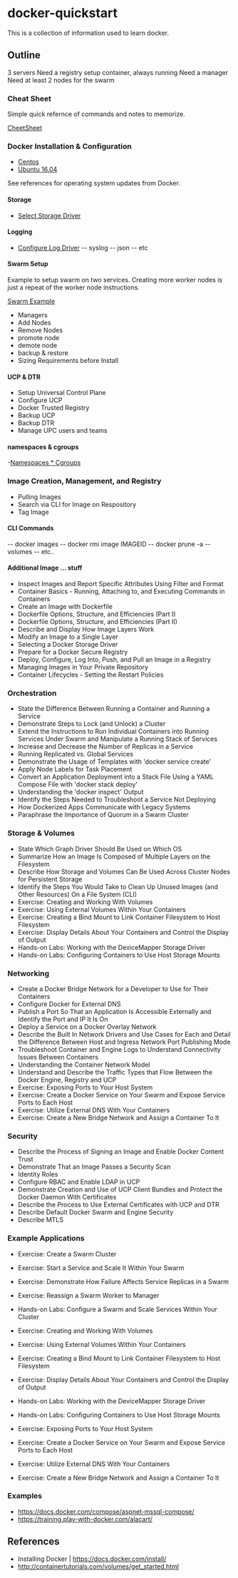 # docker-quickstart

This is a collection of information used to learn docker.

## Outline

3 servers
Need a registry setup container, always running
Need a manager
Need at least 2 nodes for the swarm


### Cheat Sheet

Simple quick refernce of commands and notes to memorize.

[CheetSheet](cheetsheet.md)

### Docker Installation & Configuration

- [Centos](01_InstallationConfiguration/CENTOSINSTALL.md)
- [Ubuntu 16.04](01_InstallationConfiguration/UBUNTUINSTALL.md)

See references for operating system updates from Docker.

#### Storage

- [Select Storage Driver](01_InstallationConfiguration/README.md)

#### Logging

- [Configure Log Driver](01_InstallationConfiguration/README.md)
 -- syslog
 -- json
 -- etc

#### Swarm Setup

Example to setup swarm on two services.  Creating more worker nodes is just a repeat of the worker node instructions.

[Swarm Example](](01_InstallationConfiguration/Swarm/CENTOS_DOCKERSWARM.md))

- Managers
- Add Nodes
- Remove Nodes
- promote node
- demote node
- backup & restore
- Sizing Requirements before Install

#### UCP & DTR

- Setup Universal Control Plane
- Configure UCP
- Docker Trusted Registry
- Backup UCP
- Backup DTR
- Manage UPC users and teams

#### namespaces & cgroups

-[Namespaces * Cgroups](01_InstallationConfiguration/NAMESPACESCGROUPS.md)

### Image Creation, Management, and Registry

- Pulling Images
- Search via CLI for Image on Respository
- Tag Image

#### CLI Commands

 -- docker images
 -- docker rmi image IMAGEID
 -- docker prune -a --volumes
 -- etc..

#### Additional Image ... stuff

- Inspect Images and Report Specific Attributes Using Filter and Format
- Container Basics - Running, Attaching to, and Executing Commands in Containers
- Create an Image with Dockerfile
- Dockerfile Options, Structure, and Efficiencies (Part I)
- Dockerfile Options, Structure, and Efficiencies (Part II)
- Describe and Display How Image Layers Work
- Modify an Image to a Single Layer
- Selecting a Docker Storage Driver
- Prepare for a Docker Secure Registry
- Deploy, Configure, Log Into, Push, and Pull an Image in a Registry
- Managing Images in Your Private Repository
- Container Lifecycles - Setting the Restart Policies

### Orchestration

- State the Difference Between Running a Container and Running a Service
- Demonstrate Steps to Lock (and Unlock) a Cluster
- Extend the Instructions to Run Individual Containers into Running Services Under Swarm and Manipulate a Running Stack of Services
- Increase and Decrease the Number of Replicas in a Service
- Running Replicated vs. Global Services
- Demonstrate the Usage of Templates with 'docker service create'
- Apply Node Labels for Task Placement
- Convert an Application Deployment into a Stack File Using a YAML Compose File with 'docker stack deploy'
- Understanding the 'docker inspect' Output
- Identify the Steps Needed to Troubleshoot a Service Not Deploying
- How Dockerized Apps Communicate with Legacy Systems
- Paraphrase the Importance of Quorum in a Swarm Cluster

### Storage & Volumes

- State Which Graph Driver Should Be Used on Which OS
- Summarize How an Image Is Composed of Multiple Layers on the Filesystem
- Describe How Storage and Volumes Can Be Used Across Cluster Nodes for Persistent Storage
- Identify the Steps You Would Take to Clean Up Unused Images (and Other Resources) On a File System (CLI)
- Exercise: Creating and Working With Volumes
- Exercise: Using External Volumes Within Your Containers
- Exercise: Creating a Bind Mount to Link Container Filesystem to Host Filesystem
- Exercise: Display Details About Your Containers and Control the Display of Output
- Hands-on Labs: Working with the DeviceMapper Storage Driver
- Hands-on Labs: Configuring Containers to Use Host Storage Mounts

### Networking

- Create a Docker Bridge Network for a Developer to Use for Their Containers
- Configure Docker for External DNS
- Publish a Port So That an Application Is Accessible Externally and Identify the Port and IP It Is On
- Deploy a Service on a Docker Overlay Network
- Describe the Built In Network Drivers and Use Cases for Each and Detail the Difference Between Host and Ingress Network Port Publishing Mode
- Troubleshoot Container and Engine Logs to Understand Connectivity Issues Between Containers
- Understanding the Container Network Model
- Understand and Describe the Traffic Types that Flow Between the Docker Engine, Registry and UCP 
- Exercise: Exposing Ports to Your Host System
- Exercise: Create a Docker Service on Your Swarm and Expose Service Ports to Each Host
- Exercise: Utilize External DNS With Your Containers
- Exercise: Create a New Bridge Network and Assign a Container To It

### Security

- Describe the Process of Signing an Image and Enable Docker Content Trust
- Demonstrate That an Image Passes a Security Scan
- Identity Roles
- Configure RBAC and Enable LDAP in UCP
- Demonstrate Creation and Use of UCP Client Bundles and Protect the Docker Daemon With Certificates
- Describe the Process to Use External Certificates with UCP and DTR
- Describe Default Docker Swarm and Engine Security
- Describe MTLS

### Example Applications

- Exercise: Create a Swarm Cluster
- Exercise: Start a Service and Scale It Within Your Swarm
- Exercise: Demonstrate How Failure Affects Service Replicas in a Swarm
- Exercise: Reassign a Swarm Worker to Manager
- Hands-on Labs: Configure a Swarm and Scale Services Within Your Cluster

- Exercise: Creating and Working With Volumes
- Exercise: Using External Volumes Within Your Containers
- Exercise: Creating a Bind Mount to Link Container Filesystem to Host Filesystem
- Exercise: Display Details About Your Containers and Control the Display of Output
- Hands-on Labs: Working with the DeviceMapper Storage Driver
- Hands-on Labs: Configuring Containers to Use Host Storage Mounts

- Exercise: Exposing Ports to Your Host System
- Exercise: Create a Docker Service on Your Swarm and Expose Service Ports to Each Host
- Exercise: Utilize External DNS With Your Containers
- Exercise: Create a New Bridge Network and Assign a Container To It

### Examples

- https://docs.docker.com/compose/aspnet-mssql-compose/
- https://training.play-with-docker.com/alacart/

## References

- Installing Docker | https://docs.docker.com/install/
- http://containertutorials.com/volumes/get_started.html